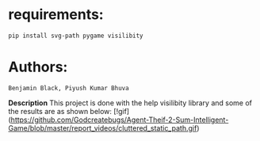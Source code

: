 # requirements:

    pip install svg-path pygame visilibity

# Authors:
    Benjamin Black, Piyush Kumar Bhuva
    
**Description**
This project is done with the help visilibity library and some of the results are as shown below:
[!gif] (https://github.com/Godcreatebugs/Agent-Theif-2-Sum-Intelligent-Game/blob/master/report_videos/cluttered_static_path.gif)
